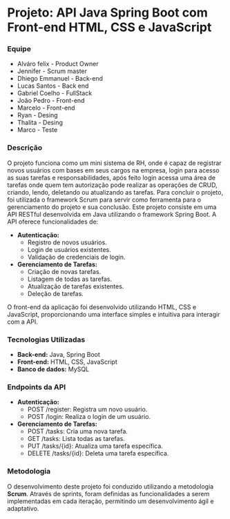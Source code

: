 # Projeto: API Java Spring Boot com Front-end HTML, CSS e JavaScript
### **Equipe**

* Alváro felix - Product Owner
* Jennifer - Scrum master
* Dhiego Emmanuel - Back-end
* Lucas Santos - Back end
* Gabriel Coelho - FullStack
* João Pedro - Front-end
* Marcelo - Front-end
* Ryan - Desing
* Thalita - Desing
* Marco - Teste


### **Descrição**
O projeto funciona como um mini sistema de RH, onde é capaz de registrar novos usuários com bases em seus cargos na empresa, login para acesso as suas tarefas e responsabilidades, após feito login acessa uma área de tarefas onde quem tem autorização pode realizar as operações de CRUD, criando, lendo, deletando ou atualizando as tarefas. Para concluir o projeto, foi utilizada o framework Scrum para servir como ferramenta para o gerenciamento do projeto e sua conclusão.
Este projeto consiste em uma API RESTful desenvolvida em Java utilizando o framework Spring Boot. A API oferece funcionalidades de:

* **Autenticação:**
    * Registro de novos usuários.
    * Login de usuários existentes.
    * Validação de credenciais de login.
* **Gerenciamento de Tarefas:**
    * Criação de novas tarefas.
    * Listagem de todas as tarefas.
    * Atualização de tarefas existentes.
    * Deleção de tarefas.

O front-end da aplicação foi desenvolvido utilizando HTML, CSS e JavaScript, proporcionando uma interface simples e intuitiva para interagir com a API.

### **Tecnologias Utilizadas**

* **Back-end:** Java, Spring Boot
* **Front-end:** HTML, CSS, JavaScript
* **Banco de dados:** MySQL

### **Endpoints da API**

* **Autenticação:**
    * POST /register: Registra um novo usuário.
    * POST /login: Realiza o login de um usuário.
* **Gerenciamento de Tarefas:**
    * POST /tasks: Cria uma nova tarefa.
    * GET /tasks: Lista todas as tarefas.
    * PUT /tasks/{id}: Atualiza uma tarefa específica.
    * DELETE /tasks/{id}: Deleta uma tarefa específica.

### **Metodologia**

O desenvolvimento deste projeto foi conduzido utilizando a metodologia **Scrum**. Através de sprints, foram definidas as funcionalidades a serem implementadas em cada iteração, permitindo um desenvolvimento ágil e adaptativo.
